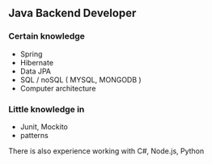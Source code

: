 ## Java Backend Developer

### Certain knowledge

- Spring
- Hibernate
- Data JPA
- SQL / noSQL ( MYSQL, MONGODB )
- Computer architecture

### Little knowledge in

- Junit, Mockito
- patterns

There is also experience working with С#, Node.js, Python




<!--
**Denis11333/Denis11333** is a ✨ _special_ ✨ repository because its `README.md` (this file) appears on your GitHub profile.

Here are some ideas to get you started:

- 🔭 I’m currently working on ...
- 🌱 I’m currently learning ...
- 👯 I’m looking to collaborate on ...
- 🤔 I’m looking for help with ...
- 💬 Ask me about ...
- 📫 How to reach me: ...
- 😄 Pronouns: ...
- ⚡ Fun fact: ...
-->

